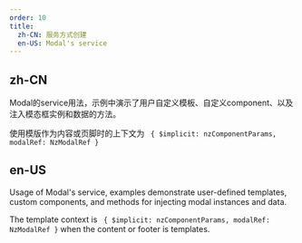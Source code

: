```yaml
---
order: 10
title:
  zh-CN: 服务方式创建
  en-US: Modal's service
---
```


## zh-CN

Modal的service用法，示例中演示了用户自定义模板、自定义component、以及注入模态框实例和数据的方法。

使用模版作为内容或页脚时的上下文为 ` { $implicit: nzComponentParams, modalRef: NzModalRef }`

## en-US

Usage of Modal's service, examples demonstrate user-defined templates, custom components, and methods for injecting modal instances and data.

The template context is ` { $implicit: nzComponentParams, modalRef: NzModalRef }` when the content or footer is templates.
